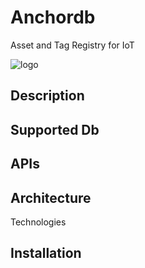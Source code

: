 # Anchordb

Asset and Tag Registry for IoT

 
![logo](https://github.com/venergiac/anchordb/logo.png "Logo")


## Description


## Supported Db

## APIs


## Architecture

Technologies


## Installation

